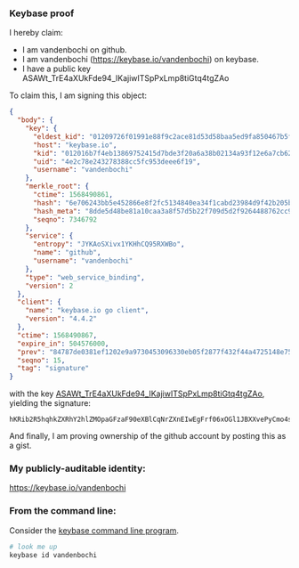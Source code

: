 ### Keybase proof

I hereby claim:

  * I am vandenbochi on github.
  * I am vandenbochi (https://keybase.io/vandenbochi) on keybase.
  * I have a public key ASAWt_TrE4aXUkFde94_IKajiwITSpPxLmp8tiGtq4tgZAo

To claim this, I am signing this object:

```json
{
  "body": {
    "key": {
      "eldest_kid": "01209726f01991e88f9c2ace81d53d58baa5ed9fa850467b5f746df71b7b180099470a",
      "host": "keybase.io",
      "kid": "012016b7f4eb13869752415d7bde3f20a6a38b02134a93f12e6a7cb621adab8b60640a",
      "uid": "4e2c78e243278388cc5fc953deee6f19",
      "username": "vandenbochi"
    },
    "merkle_root": {
      "ctime": 1568490861,
      "hash": "6e706243bb5e452866e8f2fc5134840ea34f1cabd23984d9f42b205b5529fafb3de19ed1107cc2943a9ac368b743d422baabd9690dc9a9b958f8cbf886379fa0",
      "hash_meta": "8dde5d48be81a10caa3a8f57d5b22f709d5d2f9264488762cc9f7d78350d5166",
      "seqno": 7346792
    },
    "service": {
      "entropy": "JYKAoSXivx1YKHhCQ95RXWBo",
      "name": "github",
      "username": "vandenbochi"
    },
    "type": "web_service_binding",
    "version": 2
  },
  "client": {
    "name": "keybase.io go client",
    "version": "4.4.2"
  },
  "ctime": 1568490867,
  "expire_in": 504576000,
  "prev": "84787de0381ef1202e9a9730453096330eb05f2877f432f44a4725148e75b0d0",
  "seqno": 15,
  "tag": "signature"
}
```

with the key [ASAWt_TrE4aXUkFde94_IKajiwITSpPxLmp8tiGtq4tgZAo](https://keybase.io/vandenbochi), yielding the signature:

```
hKRib2R5hqhkZXRhY2hlZMOpaGFzaF90eXBlCqNrZXnEIwEgFrf06xOGl1JBXXvePyCmo4sCE0qT8S5qfLYhrauLYGQKp3BheWxvYWTESpcCD8QghHh94Dge8SAumpcwRTCWMw6wXyh39DL0SkclFI51sNDEIIczy2dqtgUKFGz0rfJOneWw8rDSsDSwYW5Czkpm35BLAgHCo3NpZ8RAw7QG42R49npca5m242upYtidnBKm3CPzn902otLZGGT56nqmCatbWOcidSQWRWo+KcQ7VoqPNB9iGqu1IvWDBKhzaWdfdHlwZSCkaGFzaIKkdHlwZQildmFsdWXEIAeN/Jjgb4GmFfKvOEHqmSw72FgqDOS6B1qT7LWxMu7No3RhZ80CAqd2ZXJzaW9uAQ==

```

And finally, I am proving ownership of the github account by posting this as a gist.

### My publicly-auditable identity:

https://keybase.io/vandenbochi

### From the command line:

Consider the [keybase command line program](https://keybase.io/download).

```bash
# look me up
keybase id vandenbochi
```
